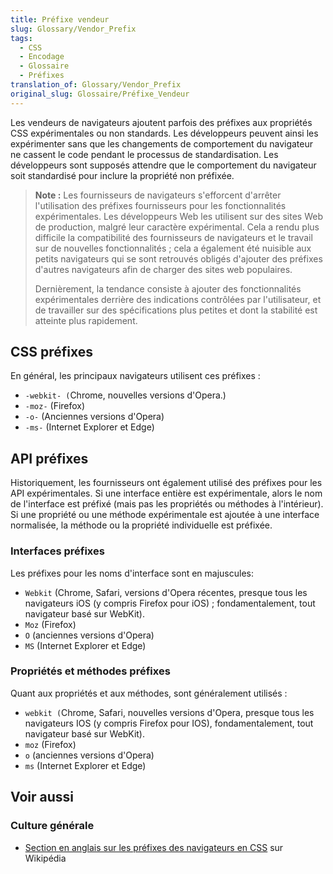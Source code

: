 ```yaml
---
title: Préfixe vendeur
slug: Glossary/Vendor_Prefix
tags:
  - CSS
  - Encodage
  - Glossaire
  - Préfixes
translation_of: Glossary/Vendor_Prefix
original_slug: Glossaire/Préfixe_Vendeur
---
```

Les vendeurs de navigateurs ajoutent parfois des préfixes aux propriétés CSS expérimentales ou non standards. Les développeurs peuvent ainsi les expérimenter sans que les changements de comportement du navigateur ne cassent le code pendant le processus de standardisation. Les développeurs sont supposés attendre que le comportement du navigateur soit standardisé pour inclure la propriété non préfixée.

> **Note :** Les fournisseurs de navigateurs s'efforcent d'arrêter l'utilisation des préfixes fournisseurs pour les fonctionnalités expérimentales. Les développeurs Web les utilisent sur des sites Web de production, malgré leur caractère expérimental. Cela a rendu plus difficile la compatibilité des fournisseurs de navigateurs et le travail sur de nouvelles fonctionnalités ; cela a également été nuisible aux petits navigateurs qui se sont retrouvés obligés d'ajouter des préfixes d'autres navigateurs afin de charger des sites web populaires.
>
> Dernièrement, la tendance consiste à ajouter des fonctionnalités expérimentales derrière des indications contrôlées par l'utilisateur, et de travailler sur des spécifications plus petites et dont la stabilité est atteinte plus rapidement.

## CSS préfixes

En général, les principaux navigateurs utilisent ces préfixes :

- `-webkit- (`Chrome, nouvelles versions d'Opera.)
- `-moz-` (Firefox)
- `-o-` (Anciennes versions d'Opera)
- `-ms-` (Internet Explorer et Edge)

## API préfixes

Historiquement, les fournisseurs ont également utilisé des préfixes pour les API expérimentales. Si une interface entière est expérimentale, alors le nom de l'interface est préfixé (mais pas les propriétés ou méthodes à l'intérieur). Si une propriété ou une méthode expérimentale est ajoutée à une interface normalisée, la méthode ou la propriété individuelle est préfixée.

### Interfaces préfixes

Les préfixes pour les noms d'interface sont en majuscules:

- `Webkit` (Chrome, Safari, versions d'Opera récentes, presque tous les navigateurs iOS (y compris Firefox pour iOS) ; fondamentalement, tout navigateur basé sur WebKit).
- `Moz` (Firefox)
- `O` (anciennes versions d'Opera)
- `MS` (Internet Explorer et Edge)

### Propriétés et méthodes préfixes

Quant aux propriétés et aux méthodes, sont généralement utilisés :

- `webkit (`Chrome, Safari, nouvelles versions d'Opera, presque tous les navigateurs IOS (y compris Firefox pour IOS), fondamentalement, tout navigateur basé sur WebKit).
- `moz` (Firefox)
- `o` (anciennes versions d'Opera)
- `ms` (Internet Explorer et Edge)

## Voir aussi

### Culture générale

- [Section en anglais sur les préfixes des navigateurs en CSS](https://en.wikipedia.org/wiki/CSS_hack#Browser_prefixes) sur Wikipédia
